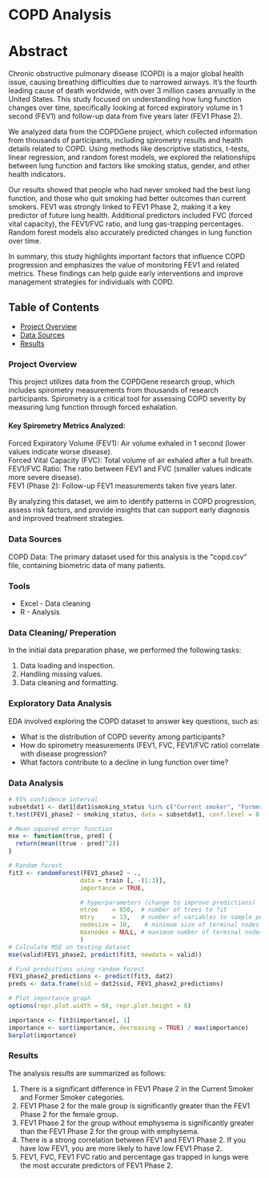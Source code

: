 # COPD Analysis

# Abstract
Chronic obstructive pulmonary disease (COPD) is a major global health issue, causing breathing difficulties due to narrowed airways. It’s the fourth leading cause of death worldwide, with over 3 million cases annually in the United States. This study focused on understanding how lung function changes over time, specifically looking at forced expiratory volume in 1 second (FEV1) and follow-up data from five years later (FEV1 Phase 2).

We analyzed data from the COPDGene project, which collected information from thousands of participants, including spirometry results and health details related to COPD. Using methods like descriptive statistics, t-tests, linear regression, and random forest models, we explored the relationships between lung function and factors like smoking status, gender, and other health indicators.

Our results showed that people who had never smoked had the best lung function, and those who quit smoking had better outcomes than current smokers. FEV1 was strongly linked to FEV1 Phase 2, making it a key predictor of future lung health. Additional predictors included FVC (forced vital capacity), the FEV1/FVC ratio, and lung gas-trapping percentages. Random forest models also accurately predicted changes in lung function over time.

In summary, this study highlights important factors that influence COPD progression and emphasizes the value of monitoring FEV1 and related metrics. These findings can help guide early interventions and improve management strategies for individuals with COPD.


## Table of Contents
- [Project Overview](#project-overview)
- [Data Sources](#data-sources)
- [Results](#results)

### Project Overview
This project utilizes data from the COPDGene research group, which includes spirometry measurements from thousands of research participants. Spirometry is a critical tool for assessing COPD severity by measuring lung function through forced exhalation.

#### Key Spirometry Metrics Analyzed:
Forced Expiratory Volume (FEV1): Air volume exhaled in 1 second (lower values indicate worse disease).  
Forced Vital Capacity (FVC): Total volume of air exhaled after a full breath.  
FEV1/FVC Ratio: The ratio between FEV1 and FVC (smaller values indicate more severe disease).  
FEV1 (Phase 2): Follow-up FEV1 measurements taken five years later.  

By analyzing this dataset, we aim to identify patterns in COPD progression, assess risk factors, and provide insights that can support early diagnosis and improved treatment strategies.


### Data Sources
COPD Data: The primary dataset used for this analysis is the "copd.csv" file, containing biometric data of many patients. 

### Tools
- Excel - Data cleaning
- R - Analysis

### Data Cleaning/ Preperation
In the initial data preparation phase, we performed the following tasks:

1. Data loading and inspection.  
2. Handling missing values.  
3. Data cleaning and formatting.

### Exploratory Data Analysis

EDA involved exploring the COPD dataset to answer key questions, such as:  

- What is the distribution of COPD severity among participants?  
- How do spirometry measurements (FEV1, FVC, FEV1/FVC ratio) correlate with disease progression?  
- What factors contribute to a decline in lung function over time?

### Data Analysis

``` R
# 95% confidence interval
subsetdat1 <- dat1[dat1$smoking_status %in% c("Current smoker", "Former smoker"), ]
t.test(FEV1_phase2 ~ smoking_status, data = subsetdat1, conf.level = 0.95)

# Mean squared error function
mse <- function(true, pred) {
  return(mean((true - pred)^2))
}

# Random forest
fit3 <- randomForest(FEV1_phase2 ~ .,
                    data = train [, -(1:3)],
                    importance = TRUE,

                    # hyperparameters (change to improve predictions)
                    ntree    = 850,  # number of trees to fit
                    mtry     = 13,   # number of variables to sample per tree
                    nodesize = 10,    # minimum size of terminal nodes
                    maxnodes = NULL, # maximum number of terminal nodes a tree can have
                    )
# Calculate MSE on testing dataset
mse(valid$FEV1_phase2, predict(fit3, newdata = valid))

# Find predictions using random forest
FEV1_phase2_predictions <- predict(fit3, dat2)
preds <- data.frame(sid = dat2$sid, FEV1_phase2_predictions)

# Plot importance graph
options(repr.plot.width = 60, repr.plot.height = 8)

importance <- fit3$importance[, 1]
importance <- sort(importance, decreasing = TRUE) / max(importance)
barplot(importance)

```

### Results
The analysis results are summarized as follows:
1. There is a significant difference in FEV1 Phase 2 in the Current Smoker and Former Smoker categories.
2. FEV1 Phase 2 for the male group is significantly greater than the FEV1 Phase 2 for the female group.
3. FEV1 Phase 2 for the group without emphysema is significantly greater than the FEV1 Phase 2 for the group with emphysema.
4. There is a strong correlation between FEV1 and FEV1 Phase 2. If you have low FEV1, you are more likely to have low FEV1 Phase 2.
5. FEV1, FVC, FEV1 FVC ratio and percentage gas trapped in lungs were the most accurate predictors of FEV1 Phase 2.


   










